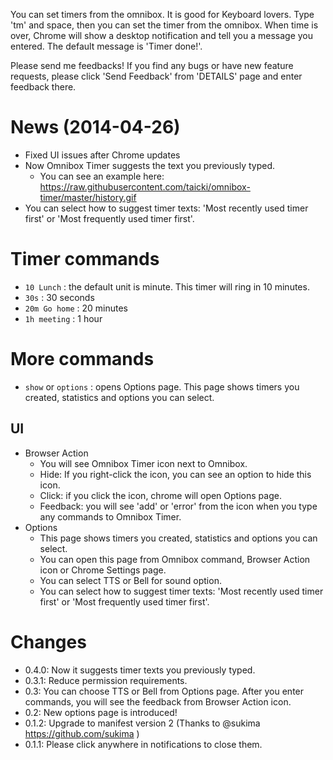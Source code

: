 You can set timers from the omnibox. It is good for Keyboard lovers. Type 'tm' and space, then you can set the timer from the omnibox. When time is over, Chrome will show a desktop notification and tell you a message you entered. The default message is 'Timer done!'.

Please send me feedbacks! If you find any bugs or have new feature requests, please click 'Send Feedback' from 'DETAILS' page and enter feedback there.

# News (2014-04-26)
* Fixed UI issues after Chrome updates
* Now Omnibox Timer suggests the text you previously typed.
  * You can see an example here: https://raw.githubusercontent.com/taicki/omnibox-timer/master/history.gif
* You can select how to suggest timer texts: 'Most recently used timer first' or 'Most frequently used timer first'.

# Timer commands
* `10 Lunch` : the default unit is minute. This timer will ring in 10 minutes.
* `30s` : 30 seconds
* `20m Go home` : 20 minutes
* `1h meeting` : 1 hour

# More commands
* `show` or `options` : opens Options page. This page shows timers you created, statistics and options you can select.

## UI
* Browser Action
  * You will see Omnibox Timer icon next to Omnibox.
  * Hide: If you right-click the icon, you can see an option to hide this icon.
  * Click: if you click the icon, chrome will open Options page.
  * Feedback: you will see 'add' or 'error' from the icon when you type any commands to Omnibox Timer.
* Options
  * This page shows timers you created, statistics and options you can select.
  * You can open this page from Omnibox command, Browser Action icon or Chrome Settings page.
  * You can select TTS or Bell for sound option.
  * You can select how to suggest timer texts: 'Most recently used timer first' or 'Most frequently used timer first'.

# Changes
* 0.4.0: Now it suggests timer texts you previously typed.
* 0.3.1: Reduce permission requirements.
* 0.3: You can choose TTS or Bell from Options page. After you enter commands, you will see the feedback from Browser Action icon.
* 0.2: New options page is introduced!
* 0.1.2: Upgrade to manifest version 2 (Thanks to @sukima https://github.com/sukima )
* 0.1.1: Please click anywhere in notifications to close them.
